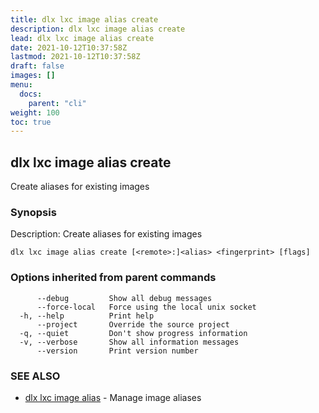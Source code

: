 ```yaml
---
title: dlx lxc image alias create
description: dlx lxc image alias create
lead: dlx lxc image alias create
date: 2021-10-12T10:37:58Z
lastmod: 2021-10-12T10:37:58Z
draft: false
images: []
menu:
  docs:
    parent: "cli"
weight: 100
toc: true
---
```

## dlx lxc image alias create

Create aliases for existing images

### Synopsis

Description:
  Create aliases for existing images



```
dlx lxc image alias create [<remote>:]<alias> <fingerprint> [flags]
```

### Options inherited from parent commands

```
      --debug         Show all debug messages
      --force-local   Force using the local unix socket
  -h, --help          Print help
      --project       Override the source project
  -q, --quiet         Don't show progress information
  -v, --verbose       Show all information messages
      --version       Print version number
```

### SEE ALSO

* [dlx lxc image alias](/docs/cmd/dlx_lxc_image_alias)	 - Manage image aliases

